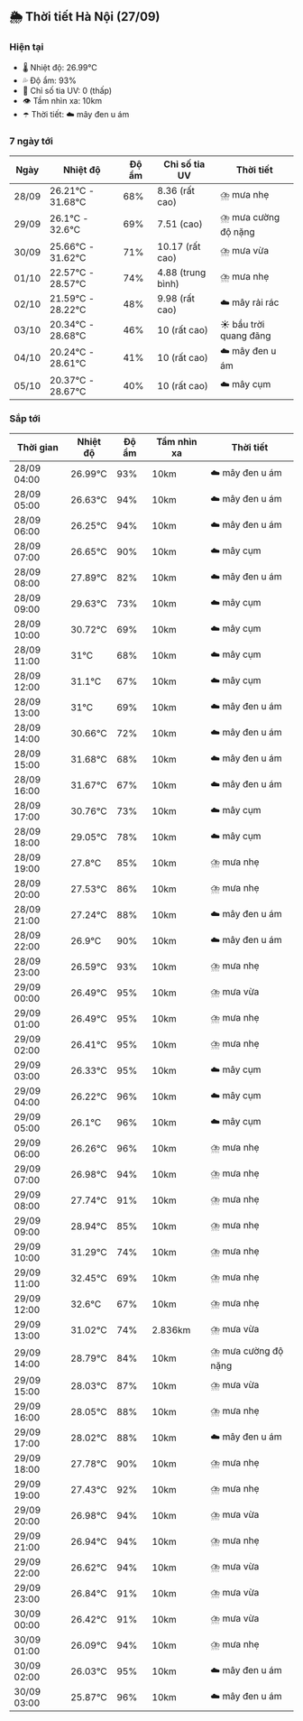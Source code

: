 ## 🌦️ Thời tiết Hà Nội (27/09)

### Hiện tại

- 🌡️ Nhiệt độ: 26.99℃
- 💦 Độ ẩm: 93%
- 🌟 Chỉ số tia UV: 0 (thấp)
- 👁️ Tầm nhìn xa: 10km
- ☂️ Thời tiết: ☁️ mây đen u ám

### 7 ngày tới

| Ngày | Nhiệt độ | Độ ẩm | Chỉ số tia UV | Thời tiết |
| --- | --- | --- | --- | --- |
| 28/09 | 26.21℃ - 31.68℃ | 68% | 8.36 (rất cao) | ⛈️ mưa nhẹ |
| 29/09 | 26.1℃ - 32.6℃ | 69% | 7.51 (cao) | ⛈️ mưa cường độ nặng |
| 30/09 | 25.66℃ - 31.62℃ | 71% | 10.17 (rất cao) | ⛈️ mưa vừa |
| 01/10 | 22.57℃ - 28.57℃ | 74% | 4.88 (trung bình) | ⛈️ mưa nhẹ |
| 02/10 | 21.59℃ - 28.22℃ | 48% | 9.98 (rất cao) | ☁️ mây rải rác |
| 03/10 | 20.34℃ - 28.68℃ | 46% | 10 (rất cao) | ☀️ bầu trời quang đãng |
| 04/10 | 20.24℃ - 28.61℃ | 41% | 10 (rất cao) | ☁️ mây đen u ám |
| 05/10 | 20.37℃ - 28.67℃ | 40% | 10 (rất cao) | ☁️ mây cụm |

### Sắp tới

| Thời gian | Nhiệt độ | Độ ẩm | Tầm nhìn xa | Thời tiết |
| --- | --- | --- | --- | --- |
| 28/09 04:00 | 26.99℃ | 93% | 10km | ☁️ mây đen u ám |
| 28/09 05:00 | 26.63℃ | 94% | 10km | ☁️ mây đen u ám |
| 28/09 06:00 | 26.25℃ | 94% | 10km | ☁️ mây đen u ám |
| 28/09 07:00 | 26.65℃ | 90% | 10km | ☁️ mây cụm |
| 28/09 08:00 | 27.89℃ | 82% | 10km | ☁️ mây đen u ám |
| 28/09 09:00 | 29.63℃ | 73% | 10km | ☁️ mây cụm |
| 28/09 10:00 | 30.72℃ | 69% | 10km | ☁️ mây cụm |
| 28/09 11:00 | 31℃ | 68% | 10km | ☁️ mây cụm |
| 28/09 12:00 | 31.1℃ | 67% | 10km | ☁️ mây cụm |
| 28/09 13:00 | 31℃ | 69% | 10km | ☁️ mây đen u ám |
| 28/09 14:00 | 30.66℃ | 72% | 10km | ☁️ mây đen u ám |
| 28/09 15:00 | 31.68℃ | 68% | 10km | ☁️ mây đen u ám |
| 28/09 16:00 | 31.67℃ | 67% | 10km | ☁️ mây đen u ám |
| 28/09 17:00 | 30.76℃ | 73% | 10km | ☁️ mây cụm |
| 28/09 18:00 | 29.05℃ | 78% | 10km | ☁️ mây cụm |
| 28/09 19:00 | 27.8℃ | 85% | 10km | ⛈️ mưa nhẹ |
| 28/09 20:00 | 27.53℃ | 86% | 10km | ⛈️ mưa nhẹ |
| 28/09 21:00 | 27.24℃ | 88% | 10km | ☁️ mây đen u ám |
| 28/09 22:00 | 26.9℃ | 90% | 10km | ☁️ mây đen u ám |
| 28/09 23:00 | 26.59℃ | 93% | 10km | ⛈️ mưa nhẹ |
| 29/09 00:00 | 26.49℃ | 95% | 10km | ⛈️ mưa vừa |
| 29/09 01:00 | 26.49℃ | 95% | 10km | ⛈️ mưa nhẹ |
| 29/09 02:00 | 26.41℃ | 95% | 10km | ⛈️ mưa nhẹ |
| 29/09 03:00 | 26.33℃ | 95% | 10km | ☁️ mây cụm |
| 29/09 04:00 | 26.22℃ | 96% | 10km | ☁️ mây cụm |
| 29/09 05:00 | 26.1℃ | 96% | 10km | ☁️ mây cụm |
| 29/09 06:00 | 26.26℃ | 96% | 10km | ⛈️ mưa nhẹ |
| 29/09 07:00 | 26.98℃ | 94% | 10km | ⛈️ mưa nhẹ |
| 29/09 08:00 | 27.74℃ | 91% | 10km | ⛈️ mưa nhẹ |
| 29/09 09:00 | 28.94℃ | 85% | 10km | ⛈️ mưa nhẹ |
| 29/09 10:00 | 31.29℃ | 74% | 10km | ⛈️ mưa nhẹ |
| 29/09 11:00 | 32.45℃ | 69% | 10km | ⛈️ mưa nhẹ |
| 29/09 12:00 | 32.6℃ | 67% | 10km | ⛈️ mưa nhẹ |
| 29/09 13:00 | 31.02℃ | 74% | 2.836km | ⛈️ mưa vừa |
| 29/09 14:00 | 28.79℃ | 84% | 10km | ⛈️ mưa cường độ nặng |
| 29/09 15:00 | 28.03℃ | 87% | 10km | ⛈️ mưa vừa |
| 29/09 16:00 | 28.05℃ | 88% | 10km | ⛈️ mưa nhẹ |
| 29/09 17:00 | 28.02℃ | 88% | 10km | ☁️ mây đen u ám |
| 29/09 18:00 | 27.78℃ | 90% | 10km | ⛈️ mưa nhẹ |
| 29/09 19:00 | 27.43℃ | 92% | 10km | ⛈️ mưa nhẹ |
| 29/09 20:00 | 26.98℃ | 94% | 10km | ⛈️ mưa vừa |
| 29/09 21:00 | 26.94℃ | 94% | 10km | ⛈️ mưa nhẹ |
| 29/09 22:00 | 26.62℃ | 94% | 10km | ⛈️ mưa vừa |
| 29/09 23:00 | 26.84℃ | 91% | 10km | ⛈️ mưa vừa |
| 30/09 00:00 | 26.42℃ | 91% | 10km | ⛈️ mưa vừa |
| 30/09 01:00 | 26.09℃ | 94% | 10km | ⛈️ mưa nhẹ |
| 30/09 02:00 | 26.03℃ | 95% | 10km | ☁️ mây đen u ám |
| 30/09 03:00 | 25.87℃ | 96% | 10km | ☁️ mây đen u ám |
